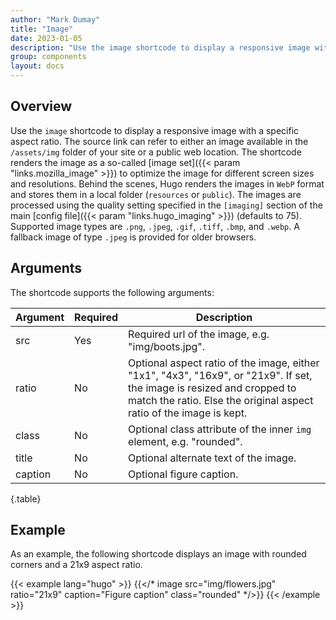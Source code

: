 ```yaml
---
author: "Mark Dumay"
title: "Image"
date: 2023-01-05
description: "Use the image shortcode to display a responsive image with a specific aspect ratio."
group: components
layout: docs
---
```


## Overview

Use the `image` shortcode to display a responsive image with a specific aspect ratio. The source link can refer to either an image available in the `/assets/img` folder of your site or a public web location. The shortcode renders the image as a so-called [image set]({{< param "links.mozilla_image" >}}) to optimize the image for different screen sizes and resolutions. Behind the scenes, Hugo renders the images in `WebP` format and stores them in a local folder (`resources` or `public`). The images are processed using the quality setting specified in the `[imaging]` section of the main [config file]({{< param "links.hugo_imaging" >}}) (defaults to 75). Supported image types are `.png`, `.jpeg`, `.gif`, `.tiff`, `.bmp`, and `.webp`. A fallback image of type `.jpeg` is provided for older browsers.

## Arguments

The shortcode supports the following arguments:

| Argument  | Required | Description |
|-----------|----------|-------------|
| src       | Yes | Required url of the image, e.g. "img/boots.jpg". |
| ratio     | No  | Optional aspect ratio of the image, either "1x1", "4x3", "16x9", or "21x9". If set, the image is resized and cropped to match the ratio. Else the original aspect ratio of the image is kept. |
| class     | No  | Optional class attribute of the inner `img` element, e.g. "rounded". |
| title     | No  | Optional alternate text of the image. |
| caption   | No  | Optional figure caption. |
{.table}

## Example

As an example, the following shortcode displays an image with rounded corners and a 21x9 aspect ratio.

<!-- markdownlint-disable MD037 -->
{{< example lang="hugo" >}}
{{</* image src="img/flowers.jpg" ratio="21x9" caption="Figure caption" class="rounded" */>}}
{{< /example >}}
<!-- markdownlint-enable MD037 -->
